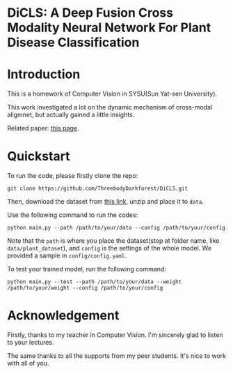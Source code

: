 # DiCLS: A Deep Fusion Cross Modality Neural Network For Plant Disease Classification

# Introduction

This is a homework of Computer Vision in SYSU(Sun Yat-sen University).

This work investigated a lot on the dynamic mechanism of cross-modal aligmnet, but actually gained a little insights.

Related paper: [this page](./paper/paper.pdf).

# Quickstart

To run the code, please firstly clone the repo:

```
git clone https://github.com/ThreebodyDarkforest/DiCLS.git
```

Then, download the dataset from [this link](https://pan.baidu.com/s/1N10URTnXCaWbBWlRLISAWg#list/path=%2Fplant_dataset), unzip and place it to `data`.

Use the following command to run the codes:

```
python main.py --path /path/to/your/data --config /path/to/your/config
```

Note that the `path` is where you place the dataset(stop at folder name, like `data/plant_dataset`), and `config` is the settings of the whole model. We provided a sample in `config/config.yaml`.

To test your trained model, run the following command:

```
python main.py --test --path /path/to/your/data --weight /path/to/your/weight --config /path/to/your/config
```

# Acknowledgement

Firstly, thanks to my teacher in Computer Vision. I'm sincerely glad to listen to your lectures.

The same thanks to all the supports from my peer students. It's nice to work with all of you.